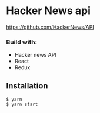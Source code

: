 # Hacker News api

https://github.com/HackerNews/API

### Build with:

- Hacker news API
- React
- Redux


##  Installation

```
$ yarn
$ yarn start
